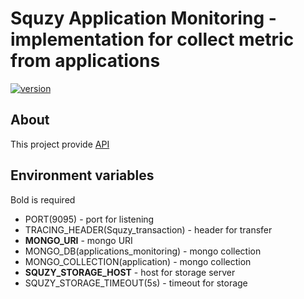 # Squzy Application Monitoring - implementation for collect metric from applications

[![version](https://img.shields.io/github/v/release/squzy/squzy.svg)](https://github.com/squzy/squzy)

## About

This project provide [API](https://github.com/squzy/squzy_proto/blob/develop/proto/v1/squzy_application_monitoring.proto)

## Environment variables

Bold is required

- PORT(9095) - port for listening
- TRACING_HEADER(Squzy_transaction) - header for transfer
- **MONGO_URI** - mongo URI
- MONGO_DB(applications_monitoring) - mongo collection
- MONGO_COLLECTION(application) - mongo collection
- **SQUZY_STORAGE_HOST** - host for storage server
- SQUZY_STORAGE_TIMEOUT(5s) - timeout for storage
